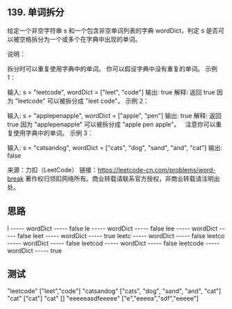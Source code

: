 ## 139. 单词拆分
给定一个非空字符串 s 和一个包含非空单词列表的字典 wordDict，判定 s 是否可以被空格拆分为一个或多个在字典中出现的单词。

说明：

拆分时可以重复使用字典中的单词。
你可以假设字典中没有重复的单词。
示例 1：

输入: s = "leetcode", wordDict = ["leet", "code"]
输出: true
解释: 返回 true 因为 "leetcode" 可以被拆分成 "leet code"。
示例 2：

输入: s = "applepenapple", wordDict = ["apple", "pen"]
输出: true
解释: 返回 true 因为 "applepenapple" 可以被拆分成 "apple pen apple"。
     注意你可以重复使用字典中的单词。
示例 3：

输入: s = "catsandog", wordDict = ["cats", "dog", "sand", "and", "cat"]
输出: false

来源：力扣（LeetCode）
链接：https://leetcode-cn.com/problems/word-break
著作权归领扣网络所有。商业转载请联系官方授权，非商业转载请注明出处。

## 思路
l ----- wordDict ----- false
le ----- wordDict ----- false
lee ----- wordDict ----- false
leet ----- wordDict ----- true
leetc ----- wordDict ----- false
leetco ----- wordDict ----- false
leetcod ----- wordDict ----- false
leetcode ----- wordDict ----- true
## 测试
"leetcode"
["leet","code"]
"catsandog"
["cats", "dog", "sand", "and", "cat"]
"cat"
["cat"]
"cat"
[]
"eeeeeasdfeeeee"
["e","eeeea","sdf","eeeee"]